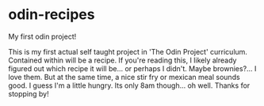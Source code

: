 # odin-recipes
My first odin project!

This is my first actual self taught project in 'The Odin Project' curriculum. Contained within will be a recipe. If you're reading this, I likely already figured out which recipe it will be... or perhaps I didn't. Maybe brownies?... I love them. But at the same time, a nice stir fry or mexican meal sounds good. I guess I'm a little hungry. Its only 8am though... oh well. Thanks for stopping by!
